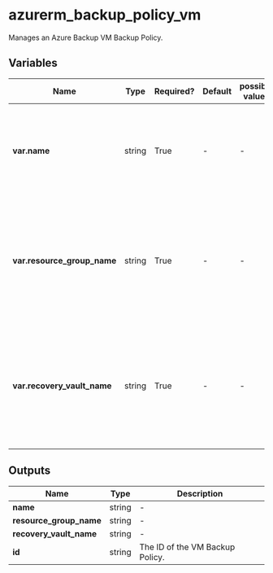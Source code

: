 # azurerm_backup_policy_vm

Manages an Azure Backup VM Backup Policy.

## Variables

| Name | Type | Required? | Default  | possible values | Description |
| ---- | ---- | --------- | -------- | ----------- | ----------- |
| **var.name** | string | True | -  |  -  | Specifies the name of the Backup Policy. Changing this forces a new resource to be created. | 
| **var.resource_group_name** | string | True | -  |  -  | The name of the resource group in which to create the policy. Changing this forces a new resource to be created. | 
| **var.recovery_vault_name** | string | True | -  |  -  | Specifies the name of the Recovery Services Vault to use. Changing this forces a new resource to be created. | 



## Outputs

| Name | Type | Description |
| ---- | ---- | --------- | 
| **name** | string  | - | 
| **resource_group_name** | string  | - | 
| **recovery_vault_name** | string  | - | 
| **id** | string  | The ID of the VM Backup Policy. | 